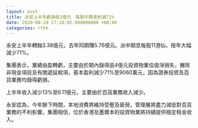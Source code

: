 ```yaml
---
layout: post
title: 永安上半年虧損逾3億元　每股中期息削減71%
date: 2020-08-28 17:18:02.000000000 +08:00
categories: rthk
---
```


永安上半年轉蝕3.38億元，去年同期賺5.76億元。派中期息每股11港仙，按年大幅減少71%。

集團表示，業績由盈轉虧，主要由於期內錄得逾4億元投資物業估值淨損失，撇除非現金項目及有關遞延稅項，基本盈利減少71%至9060萬元，因為證券投資及百貨業務均錄得虧損。

上半年收入減少13%至6.11億元，主要由於百貨業務收入減少。

永安認為，今年餘下時間，本地消費將維持受壓及疲弱，管理層將盡力減低對百貨業務的不利影響。集團相信，位於香港及墨爾本的投資物業將持續提供穩定租金收入。
